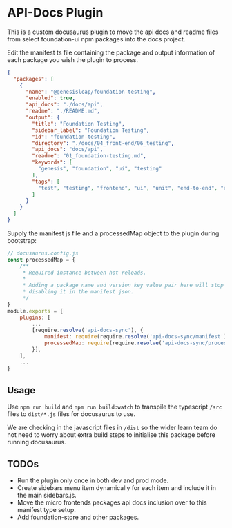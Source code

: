 # API-Docs Plugin

This is a custom docusaurus plugin to move the api docs and readme files from select foundation-ui npm packages into the
docs project.

Edit the manifest ts file containing the package and output information of each package you wish the plugin to process.
```json
{
  "packages": [
    {
      "name": "@genesislcap/foundation-testing",
      "enabled": true,
      "api_docs": "./docs/api",
      "readme": "./README.md",
      "output": {
        "title": "Foundation Testing",
        "sidebar_label": "Foundation Testing",
        "id": "foundation-testing",
        "directory": "./docs/04_front-end/06_testing",
        "api_docs": "docs/api",
        "readme": "01_foundation-testing.md",
        "keywords": [
          "genesis", "foundation", "ui", "testing"
        ],
        "tags": [
          "test", "testing", "frontend", "ui", "unit", "end-to-end", "e2e", "uvu", "playwright"
        ]
      }
    }
  ]
}
```

Supply the manifest js file and a processedMap object to the plugin during bootstrap:

```js
// docusaurus.config.js
const processedMap = {
    /**
     * Required instance between hot reloads.
     *
     * Adding a package name and version key value pair here will stop your package from re-processing, as will
     * disabling it in the manifest json.
     */
}
module.exports = {
    plugins: [
        ...
        [require.resolve('api-docs-sync'), {
            manifest: require(require.resolve('api-docs-sync/manifest')).default,
            processedMap: require(require.resolve('api-docs-sync/processedMap')).default,
        }],
    ],
    ...
}
```

## Usage

Use `npm run build` and `npm run build:watch` to transpile the typescript `/src` files to `dist/*.js` files for docusaurus to use.

We are checking in the javascript files in `/dist` so the wider learn team do not need to worry about extra build steps to initialise this package before running docusaurus.

## TODOs

* Run the plugin only once in both dev and prod mode.
* Create sidebars menu item dynamically for each item and include it in the main sidebars.js.
* Move the micro frontends packages api docs inclusion over to this manifest type setup.
* Add foundation-store and other packages.
